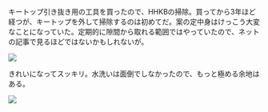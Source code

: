 キートップ引き抜き用の工具を買ったので、HHKBの掃除。買ってから3年ほど経つが、キートップを外して掃除するのは初めてだ。案の定中身はけっこう大変なことになっていた。定期的に隙間から取れる範囲ではやっていたので、ネットの記事で見るほどではないかもしれないが。

![](https://photos.old.apkas.net/medium/202402/20240204-132231.webp)

きれいになってスッキリ。水洗いは面倒でしなかったので、もっと極める余地はある。

![](https://photos.old.apkas.net/medium/202402/20240204-134528.webp)
